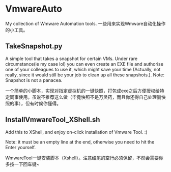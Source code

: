 # VmwareAuto
My collection of Wmware Automation tools. 一些用来实现Wmware自动化操作的小工具。

## TakeSnapshot.py
A simple tool that takes a snapshot for certain VMs. Under rare circumstance(ie my case lol) you can even create an EXE file and authorise one of your colleagues to use it, which might save your time (Actually, not really, since it would still be your job to clean up all these snapshots.). Note: Snapshot is not a panacea.

一个简单的小脚本，实现对指定虚拟机的一键快照，打包成exe之后方便授权给特定同事使用。虽说不推荐这么做（毕竟快照不是万灵药，而且你还得自己处理删快照的事），但有时候你懂得。

## InstallVmwareTool_XShell.sh
Add this to XShell, and enjoy on-click installation of Vmware Tool. :) 

Note: it must be an empty line at the end, otherwise you need to hit the Enter yourself.

WmwareTool一键安装脚本（Xshell）。注意结尾的空行必须保留，不然会需要你多按一下回车键~

